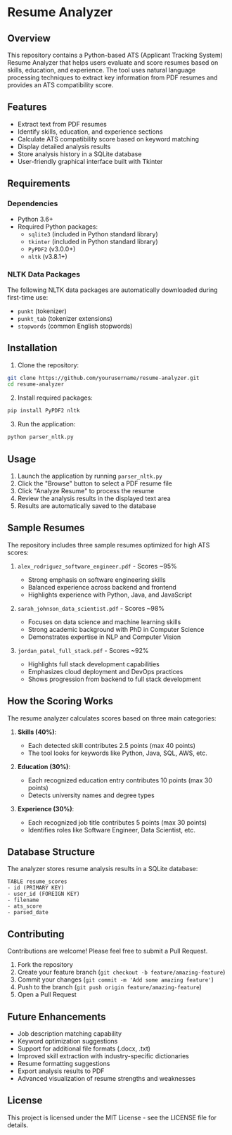 # Resume Analyzer

## Overview
This repository contains a Python-based ATS (Applicant Tracking System) Resume Analyzer that helps users evaluate and score resumes based on skills, education, and experience. The tool uses natural language processing techniques to extract key information from PDF resumes and provides an ATS compatibility score.

## Features
- Extract text from PDF resumes
- Identify skills, education, and experience sections
- Calculate ATS compatibility score based on keyword matching
- Display detailed analysis results
- Store analysis history in a SQLite database
- User-friendly graphical interface built with Tkinter

## Requirements

### Dependencies
- Python 3.6+
- Required Python packages:
  - `sqlite3` (included in Python standard library)
  - `tkinter` (included in Python standard library)
  - `PyPDF2` (v3.0.0+)
  - `nltk` (v3.8.1+)

### NLTK Data Packages
The following NLTK data packages are automatically downloaded during first-time use:
- `punkt` (tokenizer)
- `punkt_tab` (tokenizer extensions)
- `stopwords` (common English stopwords)

## Installation

1. Clone the repository:
```bash
git clone https://github.com/yourusername/resume-analyzer.git
cd resume-analyzer
```

2. Install required packages:
```bash
pip install PyPDF2 nltk
```

3. Run the application:
```bash
python parser_nltk.py
```

## Usage

1. Launch the application by running `parser_nltk.py`
2. Click the "Browse" button to select a PDF resume file
3. Click "Analyze Resume" to process the resume
4. Review the analysis results in the displayed text area
5. Results are automatically saved to the database

## Sample Resumes

The repository includes three sample resumes optimized for high ATS scores:

1. `alex_rodriguez_software_engineer.pdf` - Scores ~95%
   - Strong emphasis on software engineering skills
   - Balanced experience across backend and frontend
   - Highlights experience with Python, Java, and JavaScript

2. `sarah_johnson_data_scientist.pdf` - Scores ~98%
   - Focuses on data science and machine learning skills
   - Strong academic background with PhD in Computer Science
   - Demonstrates expertise in NLP and Computer Vision

3. `jordan_patel_full_stack.pdf` - Scores ~92%
   - Highlights full stack development capabilities
   - Emphasizes cloud deployment and DevOps practices
   - Shows progression from backend to full stack development

## How the Scoring Works

The resume analyzer calculates scores based on three main categories:

1. **Skills (40%)**: 
   - Each detected skill contributes 2.5 points (max 40 points)
   - The tool looks for keywords like Python, Java, SQL, AWS, etc.

2. **Education (30%)**:
   - Each recognized education entry contributes 10 points (max 30 points)
   - Detects university names and degree types

3. **Experience (30%)**:
   - Each recognized job title contributes 5 points (max 30 points)
   - Identifies roles like Software Engineer, Data Scientist, etc.

## Database Structure

The analyzer stores resume analysis results in a SQLite database:

```
TABLE resume_scores
- id (PRIMARY KEY)
- user_id (FOREIGN KEY)
- filename
- ats_score
- parsed_date
```

## Contributing

Contributions are welcome! Please feel free to submit a Pull Request.

1. Fork the repository
2. Create your feature branch (`git checkout -b feature/amazing-feature`)
3. Commit your changes (`git commit -m 'Add some amazing feature'`)
4. Push to the branch (`git push origin feature/amazing-feature`)
5. Open a Pull Request

## Future Enhancements

- Job description matching capability
- Keyword optimization suggestions
- Support for additional file formats (.docx, .txt)
- Improved skill extraction with industry-specific dictionaries
- Resume formatting suggestions
- Export analysis results to PDF
- Advanced visualization of resume strengths and weaknesses

## License

This project is licensed under the MIT License - see the LICENSE file for details.
